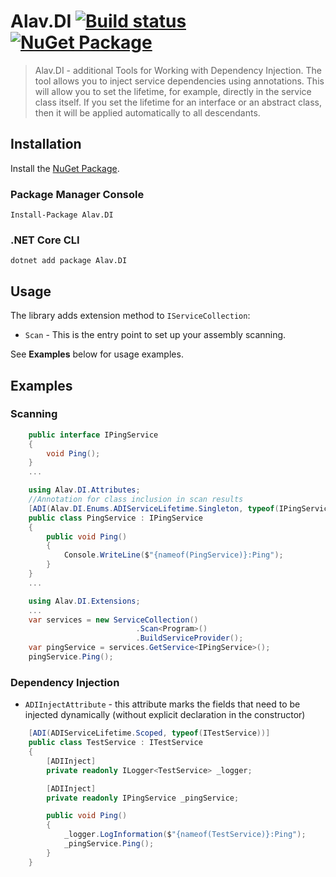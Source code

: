 ﻿# Alav.DI [![Build status](https://ci.appveyor.com/api/projects/status/vamv8y7w2lyu7wc3?svg=true)](https://ci.appveyor.com/project/GebekovAS/alav-di) [![NuGet Package](https://img.shields.io/nuget/v/Alav.DI.svg?v=1.0.6)](https://www.nuget.org/packages/Alav.DI)

> Alav.DI - additional Tools for Working with Dependency Injection. The tool allows you to inject service dependencies using annotations. This will allow you to set the lifetime, for example, directly in the service class itself. If you set the lifetime for an interface or an abstract class, then it will be applied automatically to all descendants.

## Installation

Install the [NuGet Package](https://www.nuget.org/packages/Alav.DI).

### Package Manager Console

```
Install-Package Alav.DI
```

### .NET Core CLI

```
dotnet add package Alav.DI
```

## Usage

The library adds extension method to `IServiceCollection`:

* `Scan` - This is the entry point to set up your assembly scanning.

See **Examples** below for usage examples.

## Examples

### Scanning

```csharp
    public interface IPingService
    {
        void Ping();
    }
    ...

    using Alav.DI.Attributes;
    //Annotation for class inclusion in scan results
    [ADI(Alav.DI.Enums.ADIServiceLifetime.Singleton, typeof(IPingService), typeof(PingService))]
    public class PingService : IPingService
    {
        public void Ping()
        {
            Console.WriteLine($"{nameof(PingService)}:Ping");
        }
    }
    ...

    using Alav.DI.Extensions;
    ...
    var services = new ServiceCollection()
                            .Scan<Program>()
                            .BuildServiceProvider();
    var pingService = services.GetService<IPingService>();
    pingService.Ping();
```

### Dependency Injection
* `ADIInjectAttribute` - this attribute marks the fields that need to be injected dynamically (without explicit declaration in the constructor)

```csharp
    [ADI(ADIServiceLifetime.Scoped, typeof(ITestService))]
    public class TestService : ITestService
    {
        [ADIInject]
        private readonly ILogger<TestService> _logger;

        [ADIInject]
        private readonly IPingService _pingService;

        public void Ping()
        {
            _logger.LogInformation($"{nameof(TestService)}:Ping");
            _pingService.Ping();
        }
    }
```

